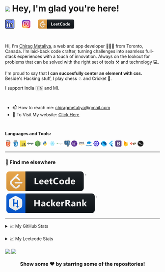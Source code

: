 <h1><img src="https://emojis.slackmojis.com/emojis/images/1531849430/4246/blob-sunglasses.gif?1531849430" width="30"/> Hey, I'm glad you're here!</h1>

<p align="left">
<a href="https://www.linkedin.com/in/chirag-metaliya/" target="_blank"><img height="30" src="https://raw.githubusercontent.com/chiragmetaliya/chiragmetaliya/master/linkedin.png?raw=true"></a>&nbsp;&nbsp;&nbsp;&nbsp;&nbsp;
<a href="https://www.instagram.com/chirag_metaliyaa/" target="_blank"><img height="30" src="https://raw.githubusercontent.com/chiragmetaliya/chiragmetaliya/master/Resources/png/instagram.png?raw=true"></a>&nbsp;&nbsp;&nbsp;&nbsp;&nbsp;
<a href="https://leetcode.com/metaliya/" target="_blank"><img height="30" src="https://raw.githubusercontent.com/chiragmetaliya/chiragmetaliya/master/Resources/svg/leetcode.svg?raw=true"></a>&nbsp;&nbsp;&nbsp;&nbsp;&nbsp;
</p>

<br>

Hi, I'm [Chirag Metaliya](https://chiragmetaliya.github.io/portfolio/), a web and app developer 👨🏻‍💻 from Toronto, Canada. I'm laid-back code crafter, turning challenges into seamless full-stack experiences with a touch of innovation. Always on the lookout for problems that can be solved with the right set of tools ⚒️ and technology 💻.

I'm proud to say that **I can succesfully center an element with css.** Beside's Hacking stuff, I play chess ♘ and Cricket 🏏.

I support India 🇮🇳 and MI.

<br>

 - 📫 How to reach me: [chiragmetaliya@gmail.com](mailto:chiragmetaliya@gmail.com)
 - 🔗 To Visit My website: [Click Here](https://chiragmetaliya.github.io/portfolio/)
 
 <br>

**Languages and Tools:**
<br>


<code><img height = "20" src = "https://raw.githubusercontent.com/github/explore/80688e429a7d4ef2fca1e82350fe8e3517d3494d/topics/html/html.png"></code>
<code><img height = "20" src = "https://raw.githubusercontent.com/github/explore/80688e429a7d4ef2fca1e82350fe8e3517d3494d/topics/css/css.png"></code>
<code><img height="20" src="https://raw.githubusercontent.com/github/explore/80688e429a7d4ef2fca1e82350fe8e3517d3494d/topics/javascript/javascript.png"></code>
<code><img height="20" src="https://raw.githubusercontent.com/github/explore/7456fdff59816d37ef383a6c8f32a26ff7332db2/topics/django/django.png"></code>
<code><img height="20" src="https://raw.githubusercontent.com/github/explore/80688e429a7d4ef2fca1e82350fe8e3517d3494d/topics/nodejs/nodejs.png"></code>
<code><img height="20" src="https://raw.githubusercontent.com/github/explore/80688e429a7d4ef2fca1e82350fe8e3517d3494d/topics/python/python.png"></code>
<code><img height="20" src="https://raw.githubusercontent.com/github/explore/80688e429a7d4ef2fca1e82350fe8e3517d3494d/topics/react/react.png"></code>
<code><img height="20" src="https://raw.githubusercontent.com/github/explore/80688e429a7d4ef2fca1e82350fe8e3517d3494d/topics/mongodb/mongodb.png"></code>
<code><img height="20" src="https://raw.githubusercontent.com/github/explore/80688e429a7d4ef2fca1e82350fe8e3517d3494d/topics/postgresql/postgresql.png"></code>
<code><img height="20" src="https://raw.githubusercontent.com/github/explore/a92591a79a4ce31660058d7ccc66c79266931f61/topics/dotnet/dotnet.png"></code>
<code><img height="20" src="https://raw.githubusercontent.com/github/explore/fbceb94436312b6dacde68d122a5b9c7d11f9524/topics/aws/aws.png"></code>
<code><img height="20" src="https://raw.githubusercontent.com/github/explore/80688e429a7d4ef2fca1e82350fe8e3517d3494d/topics/docker/docker.png"></code>
<code><img height="20" src="https://raw.githubusercontent.com/github/explore/80688e429a7d4ef2fca1e82350fe8e3517d3494d/topics/eslint/eslint.png"></code>
<code><img height="20" src="https://raw.githubusercontent.com/github/explore/80688e429a7d4ef2fca1e82350fe8e3517d3494d/topics/dart/dart.png"></code>
<code><img height="20" src="https://raw.githubusercontent.com/github/explore/80688e429a7d4ef2fca1e82350fe8e3517d3494d/topics/flutter/flutter.png"></code>
<code><img height = "20" src = "https://raw.githubusercontent.com/github/explore/80688e429a7d4ef2fca1e82350fe8e3517d3494d/topics/bootstrap/bootstrap.png"></code>
<code><img height="20" src="https://raw.githubusercontent.com/github/explore/80688e429a7d4ef2fca1e82350fe8e3517d3494d/topics/firebase/firebase.png"></code>
<code><img height="20" src="https://raw.githubusercontent.com/github/explore/80688e429a7d4ef2fca1e82350fe8e3517d3494d/topics/git/git.png"></code>
<code><img height="20" src="https://raw.githubusercontent.com/github/explore/80688e429a7d4ef2fca1e82350fe8e3517d3494d/topics/terminal/terminal.png"></code>

---
### 📢 Find me elsewhere
<p align="left">
  <a href="https://leetcode.com/metaliya/">
    <img src="https://raw.githubusercontent.com/chiragmetaliya/chiragmetaliya/master/Resources/svg/leetcode.svg" alt="leetcode" style="vertical-align:top; margin:4px">
  </a>&nbsp;&nbsp;&nbsp;

  <a href="https://www.hackerrank.com/profile/chiragmetaliya">
    <img src="https://raw.githubusercontent.com/chiragmetaliya/chiragmetaliya/master/Resources/svg/hackerrank.svg" alt="hackerrank" style="vertical-align:top; margin:4px">
  </a>&nbsp;&nbsp;&nbsp;
  
</p>

<hr>

<details>
<summary>📈 My GitHub Stats</summary>

<p align="center"> <img src="https://github-readme-stats.vercel.app/api?username=chiragmetaliya&show_icons=true&theme=gotham" alt="chiragmetaliya" />

</details>
</br>
<details>
<summary>📈 My Leetcode Stats</summary>

<p align="center"> ![Leetcode Stats](https://leetcard.jacoblin.cool/metaliya)

</details>

</br>

<a href="https://github.com/chiragmetaliya/hearnote" target="_blank">
  <img align="center" src="https://github-readme-stats.vercel.app/api/pin/?username=chiragmetaliya&repo=hearnote&theme=dracula" />
</a>
<a href="https://github.com/chiragmetaliya/tipssplitapp" target="_blank">
 <img align="center" src="https://github-readme-stats.vercel.app/api/pin/?username=chiragmetaliya&repo=tipssplitapp&theme=dracula" />
</a>
<div align="center">

### Show some ❤️ by starring some of the repositories!
</div>
